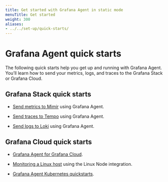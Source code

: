 ```yaml
---
title: Get started with Grafana Agent in static mode
menuTitle: Get started
weight: 300
aliases:
- ../../set-up/quick-starts/
---
```


# Grafana Agent quick starts

The following quick starts help you get up and running with Grafana Agent. You’ll learn how to send your metrics, logs, and traces to the Grafana Stack or Grafana Cloud.

## Grafana Stack quick starts

- [Send metrics to Mimir](https://grafana.com/docs/mimir/latest/get-started/) using Grafana Agent.

- [Send traces to Tempo](https://grafana.com/docs/tempo/latest/getting-started/#2-pipeline-grafana-agent) using Grafana Agent.

- [Send logs to Loki](https://grafana.com/docs/grafana-cloud/logs/collect-logs-with-agent/?pg=hp&plcmt=lt-box-traces) using Grafana Agent.

## Grafana Cloud quick starts

- [Grafana Agent for Grafana Cloud](https://grafana.com/docs/grafana-cloud/data-configuration/get-started-integration/).
- [Monitoring a Linux host](https://grafana.com/docs/grafana-cloud/quickstart/agent_linuxnode/) using the Linux Node integration.

- [Grafana Agent Kubernetes quickstarts](https://grafana.com/docs/grafana-cloud/kubernetes/agent-k8s/).
